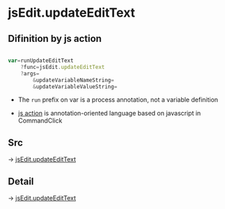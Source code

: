 # jsEdit.updateEditText

## Difinition by js action

```js.js

var=runUpdateEditText
	?func=jsEdit.updateEditText
	?args=
		&updateVariableNameString=
		&updateVariableValueString=
```

- The `run` prefix on var is a process annotation, not a variable definition

- [js action](#) is annotation-oriented language based on javascript in CommandClick

## Src

-> [jsEdit.updateEditText](https://github.com/puutaro/CommandClick/blob/master/app/src/main/java/com/puutaro/commandclick/fragment_lib/terminal_fragment/js_interface/edit/JsEdit.kt#L49)

## Detail

-> [jsEdit.updateEditText](https://github.com/puutaro/CommandClick/blob/master/md/developer/js_interface/details/edit/JsEdit/updateEditText.md)
